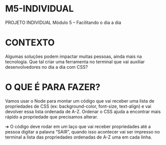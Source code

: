 # M5-INDIVIDUAL
PROJETO INDIVIDUAL Módulo 5 – Facilitando o dia a dia

# CONTEXTO
Algumas soluções podem impactar muitas pessoas, ainda mais na
tecnologia. Que tal criar uma ferramenta no terminal que vai auxiliar
desenvolvedores no dia a dia com CSS?

# O QUE É PARA FAZER?
Vamos usar o Node para montar um código que vai receber uma lista de
propriedades de CSS (ex: background-color, font-size, text-align) e vai devolver
essa lista ordenada de A-Z. Ordenar o CSS ajuda a encontrar mais rápido a
propriedade que precisamos alterar.

➔ O código deve rodar em um laço que vai receber propriedades até a
pessoa digitar a palavra “SAIR”, quando isso acontecer vai ser impresso
no terminal a lista das propriedades ordenadas de A-Z uma em cada linha.
